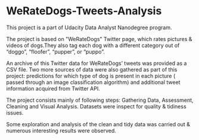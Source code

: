 # WeRateDogs-Tweets-Analysis

This project is a part of Udacity Data Analyst Nanodegree program.

The project is based on "WeRateDogs" Twitter page, which rates pictures & videos of dogs.They also tag each dog with a different category out of “doggo”, “floofer”, “pupper”, or “puppo”.

An archive of this Twitter data for WeRateDogs’ tweets was provided as a CSV file. Two more sources of data were also gathered as part of this project: predictions for which type of dog is present in each picture ( passed through an image classification algorithm) and additional tweet information acquired from Twitter API.

The project consists mainly of following steps: Gathering Data, Assessment, Cleaning and Visual Analysis. Datasets were inspect for quality & tidiness issues. 

Some exploration and analysis of the clean and tidy data was carried out & numerous interesting results were observed.
